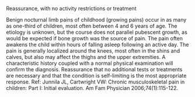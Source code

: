 Reassurance, with no activity restrictions or treatment

Benign nocturnal limb pains of childhood (growing pains) occur in as many as one-third of children, most often between 4 and 6 years of age. The etiology is unknown, but the course does not parallel pubescent growth, as would be expected if bone growth was the source of pain. The pain often awakens the child within hours of falling asleep following an active day. The pain is generally localized around the knees, most often in the shins and calves, but also may affect the thighs and the upper extremities. A characteristic history coupled with a normal physical examination will confirm the diagnosis. Reassurance that no additional tests or treatments are necessary and that the condition is self-limiting is the most
appropriate response.
  Ref: Junnila JL, Cartwright VW: Chronic musculoskeletal pain in children: Part I: Initial evaluation. Am Fam Physician 2006;74(1):115-122.